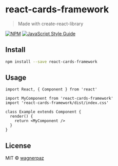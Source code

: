 # react-cards-framework

> Made with create-react-library

[![NPM](https://img.shields.io/npm/v/react-cards-framework.svg)](https://www.npmjs.com/package/react-cards-framework) [![JavaScript Style Guide](https://img.shields.io/badge/code_style-standard-brightgreen.svg)](https://standardjs.com)

## Install

```bash
npm install --save react-cards-framework
```

## Usage

```tsx
import React, { Component } from 'react'

import MyComponent from 'react-cards-framework'
import 'react-cards-framework/dist/index.css'

class Example extends Component {
  render() {
    return <MyComponent />
  }
}
```

## License

MIT © [wagnerpaz](https://github.com/wagnerpaz)

